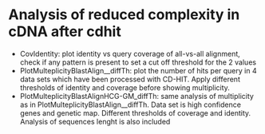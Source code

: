 # Analysis of reduced complexity in cDNA after cdhit

- CovIdentity: plot identity vs query coverage of all-vs-all alignment, check if any pattern is present to set a cut off threshold for the 2 values
- PlotMulteplicityBlastAlign__diffTh: plot the number of hits per query in 4 data sets which have been processed with CD-HIT. Apply different thresholds of identity and coverage before showing multiplicity. 
- PlotMulteplicityBlastAlignHCG-GM_diffTh: same analysis of multiplicity as in  PlotMulteplicityBlastAlign__diffTh. Data set is high confidence genes and genetic map. Different thresholds of coverage and identity. Analysis of sequences lenght is also included 
